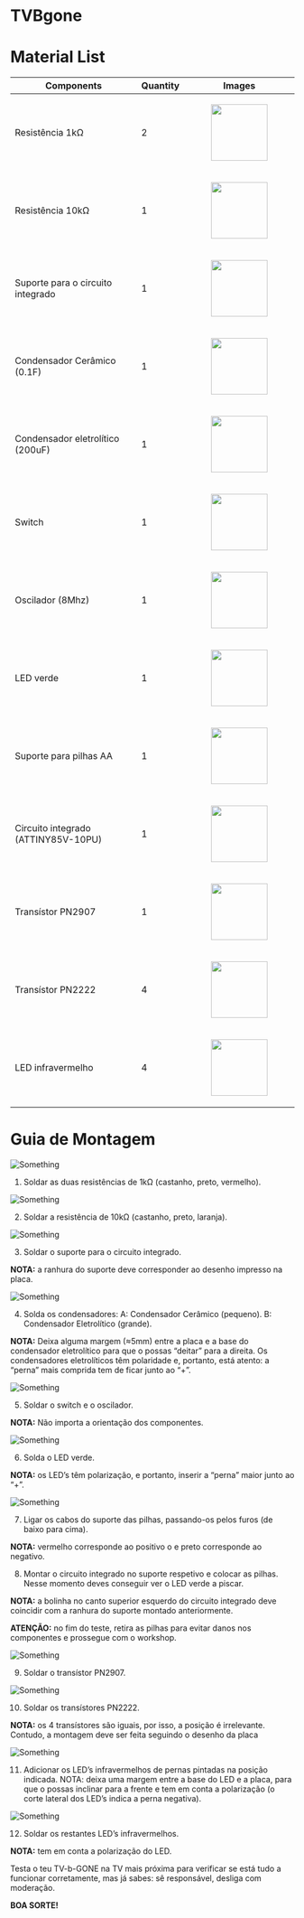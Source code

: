 ﻿# TVBgone


# Material List

| Components   							|			Quantity		|	Images 		|
|---------------------------------------|---------------------------|---------------|
| Resistência 1kΩ 						|				2			|<div><figure><img src="https://github.com/NEECIST/ws-TVBgone/blob/master/images/resistencia_1k.jpg?raw=trues" width="100" height="100"></figure></div>|
| Resistência 10kΩ						|				1			|<div><figure><img src="https://github.com/NEECIST/ws-TVBgone/blob/master/images/resistencia_10k.jpg?raw=trues" width="100" height="100"></figure></div>|
| Suporte para o circuito integrado		|				1			|<div><figure><img src="https://github.com/NEECIST/ws-TVBgone/blob/master/images/Suporte_para_o_circuito_integrado.jpg?raw=trues" width="100" height="100"></figure></div>|
| Condensador Cerâmico		(0.1F)		|				1			|<div><figure><img src="https://github.com/NEECIST/ws-TVBgone/blob/master/images/condensador-ceramico.jpg?raw=trues" width="100" height="100"></figure></div>|
| Condensador eletrolítico (200uF)		|				1			|<div><figure><img src="https://github.com/NEECIST/ws-TVBgone/blob/master/images/condensador_eletrolitico.jpg?raw=trues" width="100" height="100"></figure></div>|
| Switch 								|				1			|<div><figure><img src="https://github.com/NEECIST/ws-TVBgone/blob/master/images/switch.jpg?raw=trues" width="100" height="100"></figure></div>|
| Oscilador 	(8Mhz)					|				1			|<div><figure><img src="https://github.com/NEECIST/ws-TVBgone/blob/master/images/oscilador.jpg?raw=trues" width="100" height="100"></figure></div>|
| LED verde 							|				1			|<div><figure><img src="https://github.com/NEECIST/ws-TVBgone/blob/master/images/Led_verde.jpg?raw=trues" width="100" height="100"></figure></div>|
| Suporte para pilhas AA				|				1			|<div><figure><img src="https://github.com/NEECIST/ws-TVBgone/blob/master/images/suporte_pilhas.jpg?raw=trues" width="100" height="100"></figure></div>|
| Circuito integrado (ATTINY85V-10PU)	|				1			|<div><figure><img src="https://github.com/NEECIST/ws-TVBgone/blob/master/images/circuito_integrado.jpg?raw=trues" width="100" height="100"></figure></div>|
| Transístor PN2907 					|				1			|<div><figure><img src="https://github.com/NEECIST/ws-TVBgone/blob/master/images/PN2907.jpg?raw=trues" width="100" height="100"></figure></div>|
| Transístor PN2222 					|				4			|<div><figure><img src="https://github.com/NEECIST/ws-TVBgone/blob/master/images/PN2222.jpg?raw=trues" width="100" height="100"></figure></div>|
| LED infravermelho 					|				4			|<div><figure><img src="https://github.com/NEECIST/ws-TVBgone/blob/master/images/Led_infravermelho.jpg?raw=trues" width="100" height="100"></figure></div>|



# Guia de Montagem

![Something](images/1.jpg)

1. Soldar as duas resistências de 1kΩ (castanho, preto, vermelho).

![Something](images/2.jpg)

2. Soldar a resistência de 10kΩ (castanho, preto, laranja).

![Something](images/3.jpg)

3. Soldar o suporte para o circuito integrado.

**NOTA:** a ranhura do suporte deve corresponder ao desenho impresso na placa.

![Something](images/4.jpg)

4. Solda os condensadores:
	A: Condensador Cerâmico (pequeno).
	B: Condensador Eletrolítico (grande).

**NOTA:** Deixa alguma margem (≈5mm) entre a placa e a base do condensador eletrolítico para que o possas “deitar” para a direita. Os condensadores eletrolíticos têm polaridade e, portanto, está atento: a “perna” mais comprida tem de ficar junto ao “+”. 


![Something](images/5.jpg)

5. Soldar o switch e o oscilador.

**NOTA:** Não importa a orientação dos componentes.

![Something](images/6.jpg)

6. Solda o LED verde. 

**NOTA:** os LED’s têm polarização, e portanto, inserir a “perna” maior junto ao “+”.

![Something](images/7.jpg)

7. Ligar os cabos do suporte das pilhas, passando-os pelos furos (de baixo para cima).

**NOTA:** vermelho corresponde ao positivo o e preto corresponde ao negativo.

8. Montar o circuito integrado no suporte respetivo e colocar as pilhas. Nesse momento deves conseguir ver o LED verde a piscar.

**NOTA:** a bolinha no canto superior esquerdo do circuito integrado deve coincidir com a ranhura do suporte montado anteriormente.

**ATENÇÃO:** no fim do teste, retira as pilhas para evitar danos nos componentes e prossegue com o workshop.

![Something](images/9.jpg)

9. Soldar o transístor PN2907.

![Something](images/10.jpg)

10. Soldar os transístores PN2222.

**NOTA:** os 4 transístores são iguais, por isso, a posição é irrelevante. Contudo, a montagem deve ser feita seguindo o desenho da placa

![Something](images/11.jpg)

11. Adicionar os LED’s infravermelhos de pernas pintadas na posição indicada. NOTA: deixa uma margem entre a base do LED e a placa, para que o possas inclinar para a frente e tem em conta a polarização (o corte lateral dos LED’s indica a perna negativa).

![Something](images/12.jpg)

12. Soldar os restantes LED’s infravermelhos.

**NOTA:** tem em conta a polarização do LED.

Testa o teu TV-b-GONE na TV mais próxima para verificar se está tudo a funcionar corretamente, mas já sabes: sê responsável, desliga com moderação.

**BOA SORTE!**

